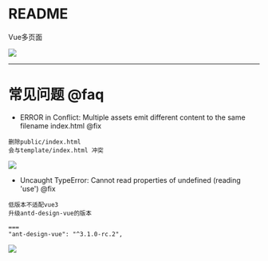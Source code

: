 # README

Vue多页面

![](https://luo0412.oss-cn-hangzhou.aliyuncs.com/1647952253742-hDMCwm8BFyrw.png)

---

# 常见问题 @faq

- ERROR in Conflict: Multiple assets emit different content to the same filename index.html @fix

```
删除public/index.html
会与template/index.html 冲突
```

![](https://luo0412.oss-cn-hangzhou.aliyuncs.com/1647952388493-mTd6KbaNPab6.png)

- Uncaught TypeError: Cannot read properties of undefined (reading 'use') @fix

```
低版本不适配vue3
升级antd-design-vue的版本

===
"ant-design-vue": "^3.1.0-rc.2",
```

![](https://luo0412.oss-cn-hangzhou.aliyuncs.com/1648014768366-wMbeffJQS3Fd.png)
